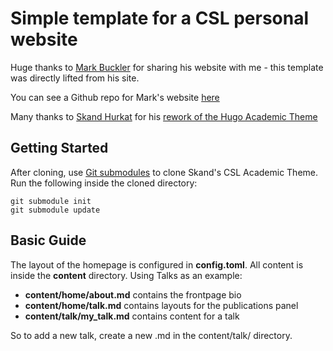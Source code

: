 # Simple template for a CSL personal website

Huge thanks to [Mark Buckler](http://www.markbuckler.com/) for sharing
his website with me - this template was directly lifted from his site.

You can see a Github repo for Mark's website [here](https://github.com/mbuckler/personal-website)

Many thanks to [Skand Hurkat](https://people.ece.cornell.edu/skand/) for his
[rework of the Hugo Academic Theme](https://github.com/skandhurkat/hugo-theme-cornellcsl)

## Getting Started ##

After cloning, use [Git submodules](https://git-scm.com/book/en/v2/Git-Tools-Submodules)
to clone Skand's CSL Academic Theme. Run the following inside the cloned directory:

    git submodule init
    git submodule update

## Basic Guide ##

The layout of the homepage is configured in **config.toml**.
All content is inside the **content** directory. Using Talks as an example:

* **content/home/about.md** contains the frontpage bio
* **content/home/talk.md** contains layouts for the publications panel
* **content/talk/my_talk.md** contains content for a talk

So to add a new talk, create a new .md in the content/talk/ directory.


